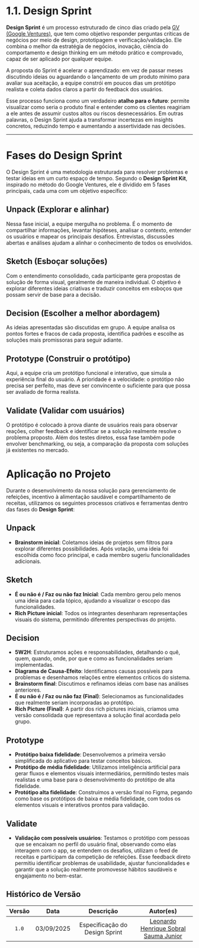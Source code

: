 # 1.1. Design Sprint  

**Design Sprint** é um processo estruturado de cinco dias criado pela [GV (Google Ventures)](https://www.gv.com/sprint/), que tem como objetivo responder perguntas críticas de negócios por meio de design, prototipagem e verificação/validação. Ele combina o melhor da estratégia de negócios, inovação, ciência do comportamento e design thinking em um método prático e comprovado, capaz de ser aplicado por qualquer equipe.  

A proposta do Sprint é acelerar o aprendizado: em vez de passar meses discutindo ideias ou aguardando o lançamento de um produto mínimo para avaliar sua aceitação, a equipe constrói em poucos dias um protótipo realista e coleta dados claros a partir do feedback dos usuários.  

Esse processo funciona como um verdadeiro **atalho para o futuro**: permite visualizar como seria o produto final e entender como os clientes reagiriam a ele antes de assumir custos altos ou riscos desnecessários. Em outras palavras, o Design Sprint ajuda a transformar incertezas em insights concretos, reduzindo tempo e aumentando a assertividade nas decisões.  

---  

# Fases do Design Sprint  

O Design Sprint é uma metodologia estruturada para resolver problemas e testar ideias em um curto espaço de tempo. Segundo o **Design Sprint Kit**, inspirado no método do Google Ventures, ele é dividido em 5 fases principais, cada uma com um objetivo específico:  

## Unpack (Explorar e alinhar)  
Nessa fase inicial, a equipe mergulha no problema. É o momento de compartilhar informações, levantar hipóteses, analisar o contexto, entender os usuários e mapear os principais desafios. Entrevistas, discussões abertas e análises ajudam a alinhar o conhecimento de todos os envolvidos.  

## Sketch (Esboçar soluções)  
Com o entendimento consolidado, cada participante gera propostas de solução de forma visual, geralmente de maneira individual. O objetivo é explorar diferentes ideias criativas e traduzir conceitos em esboços que possam servir de base para a decisão.  

## Decision (Escolher a melhor abordagem)  
As ideias apresentadas são discutidas em grupo. A equipe analisa os pontos fortes e fracos de cada proposta, identifica padrões e escolhe as soluções mais promissoras para seguir adiante.  

## Prototype (Construir o protótipo)  
Aqui, a equipe cria um protótipo funcional e interativo, que simula a experiência final do usuário. A prioridade é a velocidade: o protótipo não precisa ser perfeito, mas deve ser convincente o suficiente para que possa ser avaliado de forma realista.  

## Validate (Validar com usuários)  
O protótipo é colocado à prova diante de usuários reais para observar reações, colher feedback e identificar se a solução realmente resolve o problema proposto. Além dos testes diretos, essa fase também pode envolver benchmarking, ou seja, a comparação da proposta com soluções já existentes no mercado.

# Aplicação no Projeto
Durante o desenvolvimento da nossa solução para gerenciamento de refeições, incentivo à alimentação saudável e compartilhamento de receitas, utilizamos os seguintes processos criativos e ferramentas dentro das fases do **Design Sprint**:

## Unpack
- **Brainstorm inicial**: Coletamos ideias de projetos sem filtros para explorar diferentes possibilidades. Após votação, uma ideia foi escolhida como foco principal, e cada membro sugeriu funcionalidades adicionais.

## Sketch
- **É ou não é / Faz ou não faz Inicial**: Cada membro gerou pelo menos uma ideia para cada tópico, ajudando a visualizar o escopo das funcionalidades.
- **Rich Picture inicial**: Todos os integrantes desenharam representações visuais do sistema, permitindo diferentes perspectivas do projeto.

## Decision
- **5W2H**: Estruturamos ações e responsabilidades, detalhando o quê, quem, quando, onde, por que e como as funcionalidades seriam implementadas.
- **Diagrama de Causa-Efeito**: Identificamos causas possíveis para problemas e desenhamos relações entre elementos críticos do sistema.
- **Brainstorm final**: Discutimos e refinamos ideias com base nas análises anteriores.
- **É ou não é / Faz ou não faz (Final)**: Selecionamos as funcionalidades que realmente seriam incorporadas ao protótipo.
- **Rich Picture (Final)**: A partir dos rich pictures iniciais, criamos uma versão consolidada que representava a solução final acordada pelo grupo.

## Prototype
- **Protótipo baixa fidelidade**: Desenvolvemos a primeira versão simplificada do aplicativo para testar conceitos básicos.
- **Protótipo de média fidelidade**: Utilizamos inteligência artificial para gerar fluxos e elementos visuais intermediários, permitindo testes mais realistas e uma base para o desenvolvimento do protótipo de alta fidelidade.
- **Protótipo alta fidelidade**: Construímos a versão final no Figma, pegando como base os protótipos de baixa e média fidelidade, com todos os elementos visuais e interativos prontos para validação.

## Validate
- **Validação com possíveis usuários**: Testamos o protótipo com pessoas que se encaixam no perfil do usuário final, observando como elas interagem com o app, se entendem os desafios, utilizam o feed de receitas e participam da competição de refeições. Esse feedback direto permitiu identificar problemas de usabilidade, ajustar funcionalidades e garantir que a solução realmente promovesse hábitos saudáveis e engajamento no bem-estar.


## Histórico de Versão

| Versão | Data | Descrição | Autor(es) |
| :-: | :-: | :-: | :-: |
| `1.0` | 03/09/2025  | Especificação do Design Sprint | [Leonardo Henrique Sobral Sauma Junior][leohssjr] |

[Arturhk05]: https://github.com/Arturhk05  
[eduardoferre]: https://github.com/eduardoferre  
[fbressa]: https://github.com/fbressa  
[SAnjos3]: https://github.com/SAnjos3  
[JoaoPedro2206]: https://github.com/JoaoPedro2206  
[JoseViniciusQueiroz]: https://github.com/JoseViniciusQueiroz  
[leohssjr]: https://github.com/leohssjr  
[marcomarquesdc]: https://github.com/marcomarquesdc  
[MylenaTrindade]: https://github.com/MylenaTrindade  
[yagoas]: https://github.com/yagoas